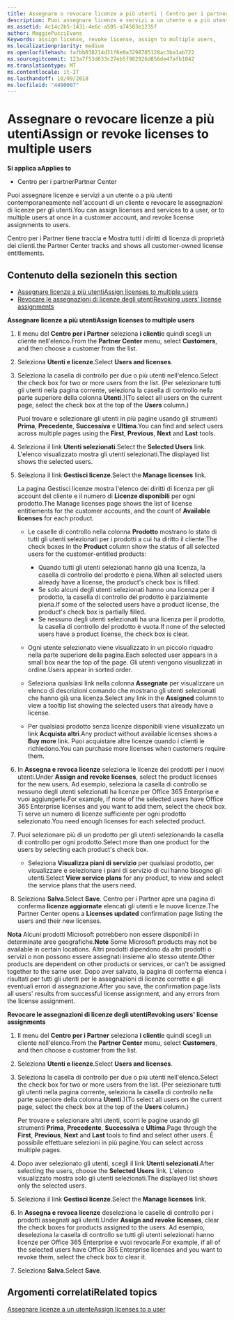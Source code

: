 ```yaml
---
title: Assegnare o revocare licenze a più utenti | Centro per i partner
description: Puoi assegnare licenze e servizi a un utente o a più utenti contemporaneamente nell'account di un cliente e revocare le assegnazioni di licenze per gli utenti.
ms.assetid: 4c14c2b5-1431-4e6c-a505-a74503e1235f
author: MaggiePucciEvans
Keywords: assign license, revoke license, assign to multiple users,
ms.localizationpriority: medium
ms.openlocfilehash: fafbb038214d31f6e0a3298705128ac3ba1ab722
ms.sourcegitcommit: 123a7f53d633c27eb5f982926d856de47afb1042
ms.translationtype: MT
ms.contentlocale: it-IT
ms.lasthandoff: 10/09/2018
ms.locfileid: "4490007"
---
```

# <a name="assign-or-revoke-licenses-to-multiple-users"></a><span data-ttu-id="d33e2-103">Assegnare o revocare licenze a più utenti</span><span class="sxs-lookup"><span data-stu-id="d33e2-103">Assign or revoke licenses to multiple users</span></span>

**<span data-ttu-id="d33e2-104">Si applica a</span><span class="sxs-lookup"><span data-stu-id="d33e2-104">Applies to</span></span>**

-  <span data-ttu-id="d33e2-105">Centro per i partner</span><span class="sxs-lookup"><span data-stu-id="d33e2-105">Partner Center</span></span>

<span data-ttu-id="d33e2-106">Puoi assegnare licenze e servizi a un utente o a più utenti contemporaneamente nell'account di un cliente e revocare le assegnazioni di licenze per gli utenti.</span><span class="sxs-lookup"><span data-stu-id="d33e2-106">You can assign licenses and services to a user, or to multiple users at once in a customer account, and revoke license assignments to users.</span></span>

<span data-ttu-id="d33e2-107">Centro per i Partner tiene traccia e Mostra tutti i diritti di licenza di proprietà dei clienti.</span><span class="sxs-lookup"><span data-stu-id="d33e2-107">the Partner Center tracks and shows all customer-owned license entitlements.</span></span>

## <a name="in-this-section"></a><span data-ttu-id="d33e2-108">Contenuto della sezione</span><span class="sxs-lookup"><span data-stu-id="d33e2-108">In this section</span></span>


-   [<span data-ttu-id="d33e2-109">Assegnare licenze a più utenti</span><span class="sxs-lookup"><span data-stu-id="d33e2-109">Assign licenses to multiple users</span></span>](#assign-licenses-to-groups)
-   [<span data-ttu-id="d33e2-110">Revocare le assegnazioni di licenze degli utenti</span><span class="sxs-lookup"><span data-stu-id="d33e2-110">Revoking users' license assignments</span></span>](#revoking-licenses)

<a href="" id="assign-licenses-to-groups"></a>
<span data-ttu-id="d33e2-111">**Assegnare licenze a più utenti**</span><span class="sxs-lookup"><span data-stu-id="d33e2-111">**Assign licenses to multiple users**</span></span>

1.  <span data-ttu-id="d33e2-112">Il menu del **Centro per i Partner** seleziona **i clienti**e quindi scegli un cliente nell'elenco.</span><span class="sxs-lookup"><span data-stu-id="d33e2-112">From the **Partner Center** menu, select **Customers**, and then choose a customer from the list.</span></span>
2.  <span data-ttu-id="d33e2-113">Seleziona **Utenti e licenze**.</span><span class="sxs-lookup"><span data-stu-id="d33e2-113">Select **Users and licenses**.</span></span>
3.  <span data-ttu-id="d33e2-114">Seleziona la casella di controllo per due o più utenti nell'elenco.</span><span class="sxs-lookup"><span data-stu-id="d33e2-114">Select the check box for two or more users from the list.</span></span> <span data-ttu-id="d33e2-115">(Per selezionare tutti gli utenti nella pagina corrente, seleziona la casella di controllo nella parte superiore della colonna **Utenti**.)</span><span class="sxs-lookup"><span data-stu-id="d33e2-115">(To select all users on the current page, select the check box at the top of the **Users** column.)</span></span>

    <span data-ttu-id="d33e2-116">Puoi trovare e selezionare gli utenti in più pagine usando gli strumenti **Prima**, **Precedente**, **Successiva** e **Ultima**.</span><span class="sxs-lookup"><span data-stu-id="d33e2-116">You can find and select users across multiple pages using the **First**, **Previous**, **Next** and **Last** tools.</span></span>

4.  <span data-ttu-id="d33e2-117">Seleziona il link **Utenti selezionati**.</span><span class="sxs-lookup"><span data-stu-id="d33e2-117">Select the **Selected Users** link.</span></span> <span data-ttu-id="d33e2-118">L'elenco visualizzato mostra gli utenti selezionati.</span><span class="sxs-lookup"><span data-stu-id="d33e2-118">The displayed list shows the selected users.</span></span>
5.  <span data-ttu-id="d33e2-119">Seleziona il link **Gestisci licenze**.</span><span class="sxs-lookup"><span data-stu-id="d33e2-119">Select the **Manage licenses** link.</span></span>

    <span data-ttu-id="d33e2-120">La pagina Gestisci licenze mostra l'elenco dei diritti di licenza per gli account del cliente e il numero di **Licenze disponibili** per ogni prodotto.</span><span class="sxs-lookup"><span data-stu-id="d33e2-120">The Manage licenses page shows the list of license entitlements for the customer accounts, and the count of **Available licenses** for each product.</span></span>

    -   <span data-ttu-id="d33e2-121">Le caselle di controllo nella colonna **Prodotto** mostrano lo stato di tutti gli utenti selezionati per i prodotti a cui ha diritto il cliente:</span><span class="sxs-lookup"><span data-stu-id="d33e2-121">The check boxes in the **Product** column show the status of all selected users for the customer-entitled products:</span></span>

        -   <span data-ttu-id="d33e2-122">Quando tutti gli utenti selezionati hanno già una licenza, la casella di controllo del prodotto è piena.</span><span class="sxs-lookup"><span data-stu-id="d33e2-122">When all selected users already have a license, the product's check box is filled.</span></span>
        -   <span data-ttu-id="d33e2-123">Se solo alcuni degli utenti selezionati hanno una licenza per il prodotto, la casella di controllo del prodotto è parzialmente piena.</span><span class="sxs-lookup"><span data-stu-id="d33e2-123">If some of the selected users have a product license, the product's check box is partially filled.</span></span>
        -   <span data-ttu-id="d33e2-124">Se nessuno degli utenti selezionati ha una licenza per il prodotto, la casella di controllo del prodotto è vuota.</span><span class="sxs-lookup"><span data-stu-id="d33e2-124">If none of the selected users have a product license, the check box is clear.</span></span>
    -   <span data-ttu-id="d33e2-125">Ogni utente selezionato viene visualizzato in un piccolo riquadro nella parte superiore della pagina.</span><span class="sxs-lookup"><span data-stu-id="d33e2-125">Each selected user appears in a small box near the top of the page.</span></span> <span data-ttu-id="d33e2-126">Gli utenti vengono visualizzati in ordine.</span><span class="sxs-lookup"><span data-stu-id="d33e2-126">Users appear in sorted order.</span></span>

    -   <span data-ttu-id="d33e2-127">Seleziona qualsiasi link nella colonna **Assegnate** per visualizzare un elenco di descrizioni comando che mostrano gli utenti selezionati che hanno già una licenza.</span><span class="sxs-lookup"><span data-stu-id="d33e2-127">Select any link in the **Assigned** column to view a tooltip list showing the selected users that already have a license.</span></span>

    -   <span data-ttu-id="d33e2-128">Per qualsiasi prodotto senza licenze disponibili viene visualizzato un link **Acquista altri**.</span><span class="sxs-lookup"><span data-stu-id="d33e2-128">Any product without available licenses shows a **Buy more** link.</span></span> <span data-ttu-id="d33e2-129">Puoi acquistare altre licenze quando i clienti le richiedono.</span><span class="sxs-lookup"><span data-stu-id="d33e2-129">You can purchase more licenses when customers require them.</span></span>

6.  <span data-ttu-id="d33e2-130">In **Assegna e revoca licenze** seleziona le licenze dei prodotti per i nuovi utenti.</span><span class="sxs-lookup"><span data-stu-id="d33e2-130">Under **Assign and revoke licenses**, select the product licenses for the new users.</span></span> <span data-ttu-id="d33e2-131">Ad esempio, seleziona la casella di controllo se nessuno degli utenti selezionati ha licenze per Office 365 Enterprise e vuoi aggiungerle.</span><span class="sxs-lookup"><span data-stu-id="d33e2-131">For example, if none of the selected users have Office 365 Enterprise licenses and you want to add them, select the check box.</span></span> <span data-ttu-id="d33e2-132">Ti serve un numero di licenze sufficiente per ogni prodotto selezionato.</span><span class="sxs-lookup"><span data-stu-id="d33e2-132">You need enough licenses for each selected product.</span></span>
7.  <span data-ttu-id="d33e2-133">Puoi selezionare più di un prodotto per gli utenti selezionando la casella di controllo per ogni prodotto.</span><span class="sxs-lookup"><span data-stu-id="d33e2-133">Select more than one product for the users by selecting each product's check box.</span></span>
    -   <span data-ttu-id="d33e2-134">Seleziona **Visualizza piani di servizio** per qualsiasi prodotto, per visualizzare e selezionare i piani di servizio di cui hanno bisogno gli utenti.</span><span class="sxs-lookup"><span data-stu-id="d33e2-134">Select **View service plans** for any product, to view and select the service plans that the users need.</span></span>

8.  <span data-ttu-id="d33e2-135">Seleziona **Salva**.</span><span class="sxs-lookup"><span data-stu-id="d33e2-135">Select **Save**.</span></span> <span data-ttu-id="d33e2-136">Centro per i Partner apre una pagina di conferma **licenze aggiornate** elencati gli utenti e le nuove licenze.</span><span class="sxs-lookup"><span data-stu-id="d33e2-136">The Partner Center opens a **Licenses updated** confirmation page listing the users and their new licenses.</span></span>

<span data-ttu-id="d33e2-137">**Nota** Alcuni prodotti Microsoft potrebbero non essere disponibili in determinate aree geografiche.</span><span class="sxs-lookup"><span data-stu-id="d33e2-137">**Note**  Some Microsoft products may not be available in certain locations.</span></span> <span data-ttu-id="d33e2-138">Altri prodotti dipendono da altri prodotti o servizi o non possono essere assegnati insieme allo stesso utente.</span><span class="sxs-lookup"><span data-stu-id="d33e2-138">Other products are dependent on other products or services, or can't be assigned together to the same user.</span></span> <span data-ttu-id="d33e2-139">Dopo aver salvato, la pagina di conferma elenca i risultati per tutti gli utenti per le assegnazioni di licenze corrette e gli eventuali errori d assegnazione.</span><span class="sxs-lookup"><span data-stu-id="d33e2-139">After you save, the confirmation page lists all users' results from successful license assignment, and any errors from the license assignment.</span></span>

 

<a href="" id="revoking-licenses"></a>
<span data-ttu-id="d33e2-140">**Revocare le assegnazioni di licenze degli utenti**</span><span class="sxs-lookup"><span data-stu-id="d33e2-140">**Revoking users' license assignments**</span></span>

1.  <span data-ttu-id="d33e2-141">Il menu del **Centro per i Partner** seleziona **i clienti**e quindi scegli un cliente nell'elenco.</span><span class="sxs-lookup"><span data-stu-id="d33e2-141">From the **Partner Center** menu, select **Customers**, and then choose a customer from the list.</span></span>
2.  <span data-ttu-id="d33e2-142">Seleziona **Utenti e licenze**.</span><span class="sxs-lookup"><span data-stu-id="d33e2-142">Select **Users and licenses**.</span></span>
3.  <span data-ttu-id="d33e2-143">Seleziona la casella di controllo per due o più utenti nell'elenco.</span><span class="sxs-lookup"><span data-stu-id="d33e2-143">Select the check box for two or more users from the list.</span></span> <span data-ttu-id="d33e2-144">(Per selezionare tutti gli utenti nella pagina corrente, seleziona la casella di controllo nella parte superiore della colonna **Utenti**.)</span><span class="sxs-lookup"><span data-stu-id="d33e2-144">(To select all users on the current page, select the check box at the top of the **Users** column.)</span></span>

    <span data-ttu-id="d33e2-145">Per trovare e selezionare altri utenti, scorri le pagine usando gli strumenti **Prima**, **Precedente**, **Successiva** e **Ultima**.</span><span class="sxs-lookup"><span data-stu-id="d33e2-145">Page through the **First**, **Previous**, **Next** and **Last** tools to find and select other users.</span></span> <span data-ttu-id="d33e2-146">È possibile effettuare selezioni in più pagine.</span><span class="sxs-lookup"><span data-stu-id="d33e2-146">You can select across multiple pages.</span></span>

4.  <span data-ttu-id="d33e2-147">Dopo aver selezionato gli utenti, scegli il link **Utenti selezionati**.</span><span class="sxs-lookup"><span data-stu-id="d33e2-147">After selecting the users, choose the **Selected Users** link.</span></span> <span data-ttu-id="d33e2-148">L'elenco visualizzato mostra solo gli utenti selezionati.</span><span class="sxs-lookup"><span data-stu-id="d33e2-148">The displayed list shows only the selected users.</span></span>
5.  <span data-ttu-id="d33e2-149">Seleziona il link **Gestisci licenze**.</span><span class="sxs-lookup"><span data-stu-id="d33e2-149">Select the **Manage licenses** link.</span></span>
6.  <span data-ttu-id="d33e2-150">In **Assegna e revoca licenze** deseleziona le caselle di controllo per i prodotti assegnati agli utenti.</span><span class="sxs-lookup"><span data-stu-id="d33e2-150">Under **Assign and revoke licenses**, clear the check boxes for products assigned to the users.</span></span> <span data-ttu-id="d33e2-151">Ad esempio, deseleziona la casella di controllo se tutti gli utenti selezionati hanno licenze per Office 365 Enterprise e vuoi revocarle.</span><span class="sxs-lookup"><span data-stu-id="d33e2-151">For example, if all of the selected users have Office 365 Enterprise licenses and you want to revoke them, select the check box to clear it.</span></span>
7.  <span data-ttu-id="d33e2-152">Seleziona **Salva**.</span><span class="sxs-lookup"><span data-stu-id="d33e2-152">Select **Save**.</span></span>

## <a name="related-topics"></a><span data-ttu-id="d33e2-153">Argomenti correlati</span><span class="sxs-lookup"><span data-stu-id="d33e2-153">Related topics</span></span>


[<span data-ttu-id="d33e2-154">Assegnare licenze a un utente</span><span class="sxs-lookup"><span data-stu-id="d33e2-154">Assign licenses to a user</span></span>](assign-licenses-to-users.md)

 

 



